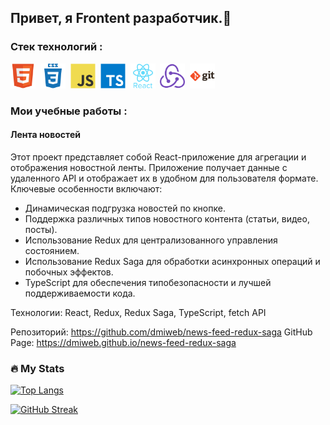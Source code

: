 ## Привет, я Frontent разработчик.👋

### Стек технологий :
<div>
  <img src="https://github.com/devicons/devicon/blob/master/icons/html5/html5-original.svg" title="HTML5" alt="HTML" width="40" height="40"/>&nbsp;
  <img src="https://github.com/devicons/devicon/blob/master/icons/css3/css3-plain-wordmark.svg"  title="CSS3" alt="CSS" width="40" height="40"/>&nbsp;
  <img src="https://github.com/devicons/devicon/blob/master/icons/javascript/javascript-original.svg" title="JavaScript" alt="JavaScript" width="40" height="40"/>&nbsp;
  <img src="https://github.com/devicons/devicon/blob/master/icons/typescript/typescript-original.svg" title="TypeScript" alt="TypeScript" width="40" height="40"/>&nbsp;
  <img src="https://github.com/devicons/devicon/blob/master/icons/react/react-original-wordmark.svg" title="React" alt="React" width="40" height="40"/>&nbsp;
  <img src="https://github.com/devicons/devicon/blob/master/icons/redux/redux-original.svg" title="Redux" alt="Redux " width="40" height="40"/>&nbsp;
  <img src="https://github.com/devicons/devicon/blob/master/icons/git/git-original-wordmark.svg" title="Git" alt="Git" width="40" height="40"/>
</div>

### Мои учебные работы :
#### Лента новостей
<p>Этот проект представляет собой React-приложение для агрегации и отображения новостной ленты. Приложение получает данные с удаленного API и отображает их в удобном для пользователя формате. Ключевые особенности включают:</p>
<ul>
  <li>Динамическая подгрузка новостей по кнопке.</li>
  <li>Поддержка различных типов новостного контента (статьи, видео, посты).</li>
  <li>Использование Redux для централизованного управления состоянием.</li>
  <li>Использование Redux Saga для обработки асинхронных операций и побочных эффектов.</li>
  <li>TypeScript для обеспечения типобезопасности и лучшей поддерживаемости кода.</li>
</ul>

<p>Технологии: React, Redux, Redux Saga, TypeScript, fetch API</p>

Репозиторий: https://github.com/dmiweb/news-feed-redux-saga
GitHub Page: https://dmiweb.github.io/news-feed-redux-saga

### :fire: My Stats 
 [![Top Langs](https://github-readme-stats.vercel.app/api/top-langs/?username=dmiweb&theme=dark)](https://github.com/anuraghazra/github-readme-stats)

 [![GitHub Streak](http://github-readme-streak-stats.herokuapp.com?user=dmiweb&theme=dark)](https://git.io/streak-stats)

